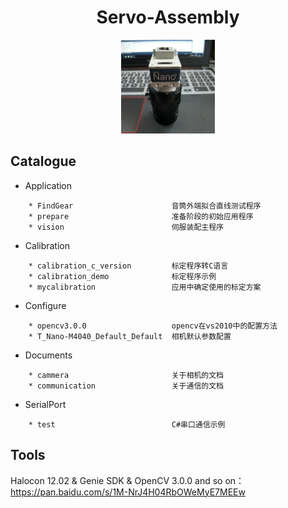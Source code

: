 <div align="center">
    <h1>
    	Servo-Assembly
	</h1>
	<img src="camera.jpg" width="150px">
</div>



## Catalogue

- Application
```
    * FindGear                      音筒外端拟合直线测试程序
    * prepare                       准备阶段的初始应用程序
    * vision                        伺服装配主程序
```
- Calibration
```
    * calibration_c_version         标定程序转C语言
    * calibration_demo              标定程序示例
    * mycalibration                 应用中确定使用的标定方案
```    
- Configure
```
    * opencv3.0.0                   opencv在vs2010中的配置方法
    * T_Nano-M4040_Default_Default  相机默认参数配置
```
- Documents
```
    * cammera                       关于相机的文档
    * communication                 关于通信的文档
```
- SerialPort
```
    * test                          C#串口通信示例
```

## Tools

Halocon 12.02 &  Genie SDK & OpenCV 3.0.0 and so on：
<https://pan.baidu.com/s/1M-NrJ4H04RbOWeMyE7MEEw>
